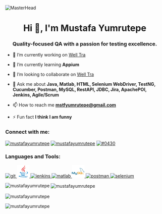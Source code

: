 
![MasterHead](https://media.licdn.com/dms/image/v2/D4D16AQH39wMkqmWb3Q/profile-displaybackgroundimage-shrink_350_1400/profile-displaybackgroundimage-shrink_350_1400/0/1722449858604?e=1732752000&v=beta&t=vYbZRTg5E67avTCLFgaLB3uBC1OcRc-zOaXs-mxA-7Q)


<h1 align="center">Hi 👋, I'm Mustafa Yumrutepe</h1>
<h3 align="center">Quality-focused QA with a passion for testing excellence.</h3>


- 🔭 I’m currently working on [Well Tra](https://github.com/mustafayumrutepe/WellTra.git)

- 🌱 I’m currently learning **Appium**

- 👯 I’m looking to collaborate on [Well Tra](https://github.com/mustafayumrutepe/WellTra.git)

- 💬 Ask me about **Java, Matlab, HTML, Selenium WebDriver, TestNG, Cucumber, Postman, MySQL, RestAPI, JDBC, Jira, ApachePOI, Jenkins, Agile/Scrum**

- 📫 How to reach me **mstfyumrutepe@gmail.com**

- ⚡ Fun fact **I think I am funny**

<h3 align="left">Connect with me:</h3>
<p align="left">
<a href="https://www.linkedin.com/in/mustafayumrutepe?lipi=urn%3Ali%3Apage%3Ad_flagship3_profile_view_base_contact_details%3BCi4x%2F6nBT5C2ACqqNSRzYA%3D%3D" target="blank"><img align="center" src="https://raw.githubusercontent.com/rahuldkjain/github-profile-readme-generator/master/src/images/icons/Social/linked-in-alt.svg" alt="mustafayumrutepe" height="30" width="40" /></a>
<a href="https://www.youtube.com/@YUMRUTEPE" target="blank"><img align="center" src="https://raw.githubusercontent.com/rahuldkjain/github-profile-readme-generator/master/src/images/icons/Social/youtube.svg" alt="mustafayumrutepe" height="30" width="40" /></a>
<a href="https://discord.gg/#0430" target="blank"><img align="center" src="https://raw.githubusercontent.com/rahuldkjain/github-profile-readme-generator/master/src/images/icons/Social/discord.svg" alt="#0430" height="30" width="40" /></a>
</p>

<h3 align="left">Languages and Tools:</h3>
<p align="left"> <a href="https://git-scm.com/" target="_blank" rel="noreferrer"> <img src="https://www.vectorlogo.zone/logos/git-scm/git-scm-icon.svg" alt="git" width="40" height="40"/> </a> <a href="https://www.java.com" target="_blank" rel="noreferrer"> <img src="https://raw.githubusercontent.com/devicons/devicon/master/icons/java/java-original.svg" alt="java" width="40" height="40"/> </a> <a href="https://www.jenkins.io" target="_blank" rel="noreferrer"> <img src="https://www.vectorlogo.zone/logos/jenkins/jenkins-icon.svg" alt="jenkins" width="40" height="40"/> </a> <a href="https://www.mathworks.com/" target="_blank" rel="noreferrer"> <img src="https://upload.wikimedia.org/wikipedia/commons/2/21/Matlab_Logo.png" alt="matlab" width="40" height="40"/> </a> <a href="https://www.mysql.com/" target="_blank" rel="noreferrer"> <img src="https://raw.githubusercontent.com/devicons/devicon/master/icons/mysql/mysql-original-wordmark.svg" alt="mysql" width="40" height="40"/> </a> <a href="https://postman.com" target="_blank" rel="noreferrer"> <img src="https://www.vectorlogo.zone/logos/getpostman/getpostman-icon.svg" alt="postman" width="40" height="40"/> </a> <a href="https://www.selenium.dev" target="_blank" rel="noreferrer"> <img src="https://raw.githubusercontent.com/detain/svg-logos/780f25886640cef088af994181646db2f6b1a3f8/svg/selenium-logo.svg" alt="selenium" width="40" height="40"/> </a> </p>

<p><img align="left" src="https://github-readme-stats.vercel.app/api/top-langs?username=mustafayumrutepe&show_icons=true&locale=en&layout=compact" alt="mustafayumrutepe" /></p>

<p>&nbsp;<img align="center" src="https://github-readme-stats.vercel.app/api?username=mustafayumrutepe&show_icons=true&locale=en" alt="mustafayumrutepe" /></p>

<p><img align="center" src="https://github-readme-streak-stats.herokuapp.com/?user=mustafayumrutepe&" alt="mustafayumrutepe" /></p>
<p align="left"> <img src="https://komarev.com/ghpvc/?username=mustafayumrutepe&label=Profile%20views&color=0e75b6&style=flat" alt="mustafayumrutepe" /> </p>
